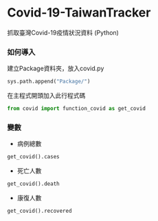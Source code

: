 # Covid-19-TaiwanTracker
抓取臺灣Covid-19疫情狀況資料 (Python)

### 如何導入  
建立Package資料夾，放入covid.py
```py
sys.path.append("Package/")
```
在主程式開頭加入此行程式碼
```py
from covid import function_covid as get_covid
```

### 變數
- 病例總數
```py
get_covid().cases
```
- 死亡人數
```py
get_covid().death
```
- 康復人數
```py
get_covid().recovered
```
